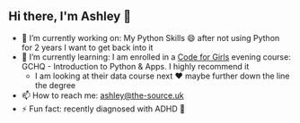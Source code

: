 ## Hi there, I'm Ashley 👋 

- 🔭 I’m currently working on: My Python Skills 😄 after not using Python for 2 years I want to get back into it
- 🌱 I’m currently learning: I am enrolled in a [Code for Girls]([url](https://codefirstgirls.com/)) evening course: GCHQ - Introduction to Python & Apps. I highly recommend it
  - I am looking at their data course next ❤️ maybe further down the line the degree
- 📫 How to reach me: ashley@the-source.uk
- ⚡ Fun fact: recently diagnosed with ADHD 🤪
<!--- 🔭 I’m currently working on: Completing the [Cloud Resume Challenge](https://cloudresumechallenge.dev/instructions/)
- 🌱 I’m currently learning:
- 👯 I’m looking to collaborate on:
- 🤔 I’m looking for help with:
- 📫 How to reach me:
- 😄 Pronouns: ...
- ⚡ Fun fact: -->
